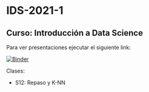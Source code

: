 # IDS-2021-1

## Curso: Introducción a Data Science

Para ver presentaciones ejecutar el siguiente link: 

[![Binder](https://mybinder.org/badge_logo.svg)](https://mybinder.org/v2/gh/jbekios/IDS-2021-1/HEAD)

Clases: 

* S12: Repaso y K-NN

